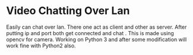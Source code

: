 # Video Chatting Over Lan
Easily can chat over lan. There one act as client and other as server. After putting ip and port both get connected and chat .
This is made using opencv for camera. Working on Python 3 and after some modification will work fine with Python2 also.
